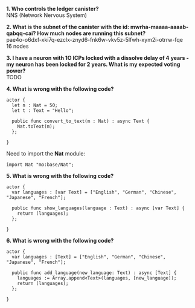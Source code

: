 **1. Who controls the ledger canister?**  
NNS (Network Nervous System)

**2. What is the subnet of the canister with the id: mwrha-maaaa-aaaab-qabqq-cai? How much nodes are running this subnet?**  
pae4o-o6dxf-xki7q-ezclx-znyd6-fnk6w-vkv5z-5lfwh-xym2i-otrrw-fqe  
16 nodes

**3. I have a neuron with 1O ICPs locked with a dissolve delay of 4 years - my neuron has been locked for 2 years. What is my expected voting power?**  
TODO

**4. What is wrong with the following code?**

```
actor {
  let n : Nat = 50;
  let t : Text = "Hello";

  public func convert_to_text(m : Nat) : async Text {
    Nat.toText(m);
  };
 
}
```

Need to import the **Nat** module:

    import Nat "mo:base/Nat";

**5. What is wrong with the following code?**

```
actor {
  var languages : [var Text] = ["English", "German", "Chinese", "Japanese", "French"];

  public func show_languages(language : Text) : async [var Text] {
    return (languages);
  };
 
}
```

**6. What is wrong with the following code?**

```
actor {
  var languages : [Text] = ["English", "German", "Chinese", "Japanese", "French"];

  public func add_language(new_language: Text) : async [Text] {
    languages := Array.append<Text>(languages, [new_language]);
    return (languages);
  };
 
}
```
